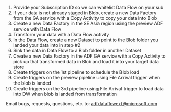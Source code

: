 1. Provide your Subscription ID so we can whitelist Data Flow on your sub
2. If your data is not already staged in Blob, create a new Data Factory from the GA service with a Copy Activity to copy your data into Blob
3. Create a new Data Factory in the SE Asia region using the preview ADF service with Data Flow
4. Transform your data with a Data Flow activity
5. In the Data Flow, create a new Dataset to point to the Blob folder you landed your data into in step #2
6. Sink the data in Data Flow to a Blob folder in another Dataset
7. Create a new Data Factory in the ADF GA service with a Copy Activity to pick up that transformed data in Blob and load it into your target data store
8. Create triggers on the 1st pipeline to schedule the Blob load
9. Create triggers on the preview pipeline using File Arrival trigger when the blob is landed
10. Create triggers on the 3rd pipeline using File Arrival trigger to load data into DW when blob is landed from transformation

Email bugs, requests, questions, etc. to: adfdataflowext@microsoft.com

